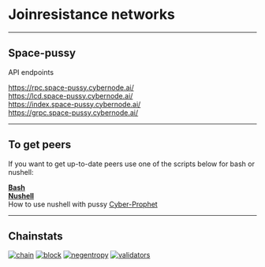 # Joinresistance networks

-------

## Space-pussy

API endpoints 

https://rpc.space-pussy.cybernode.ai/  
https://lcd.space-pussy.cybernode.ai/  
https://index.space-pussy.cybernode.ai/  
https://grpc.space-pussy.cybernode.ai/  

------ 
## To get peers

If you want to get up-to-date peers use one of the scripts below for bash or nushell:

**[Bash](get_peers/getpeers.sh)**  
**[Nushell](get_peers/getpeers.nu)**  
How to use nushell with pussy [Cyber-Prophet](https://github.com/cyber-prophet/cy)

------
## Chainstats

[![chain](https://img.shields.io/badge/Chain-space--pussy--success.svg?style=flat-square)](https://github.com/joinresistance/space-pussy/blob/main/docs/run_validator.md)
[![block](https://img.shields.io/badge/dynamic/json?color=blue&label=Block%20Height&query=%24.result.sync_info.latest_block_height&url=https://rpc.space-pussy.cybernode.ai/status&style=flat-square)]()
[![negentropy](https://img.shields.io/badge/dynamic/json?color=blue&label=-Entropy&query=%24.result.negentropy&url=https://lcd.space-pussy.cybernode.ai/rank/negentropy&style=flat-square)]()
[![validators](https://img.shields.io/badge/dynamic/json?label=Validators&query=%24.result.validators.length&url=https://rpc.space-pussy.cybernode.ai/validators%3F&style=flat-square)]() 

